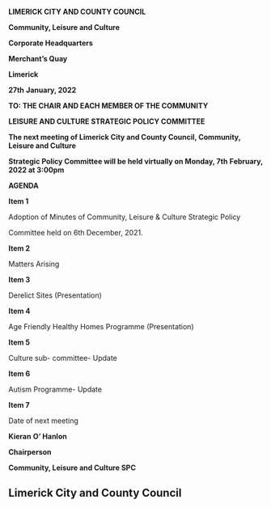 **LIMERICK CITY AND COUNTY COUNCIL**

**Community, Leisure and Culture**

**Corporate Headquarters**

**Merchant’s Quay**

**Limerick**

**27th** **January, 2022**

**TO: THE CHAIR AND EACH MEMBER OF THE COMMUNITY**

**LEISURE AND CULTURE STRATEGIC POLICY COMMITTEE**

**The next meeting of Limerick City and County Council, Community, Leisure and Culture**

**Strategic Policy Committee will be held virtually on Monday, 7th** **February, 2022 at 3:00pm**

**AGENDA**

**Item 1**

Adoption of Minutes of Community, Leisure & Culture Strategic Policy

Committee held on 6th December, 2021.

**Item 2**

Matters Arising

**Item 3**

Derelict Sites (Presentation)

**Item 4**

Age Friendly Healthy Homes Programme (Presentation)

**Item 5**

Culture sub- committee- Update

**Item 6**

Autism Programme- Update

**Item 7**

Date of next meeting

**Kieran** **O’ Hanlon**

**Chairperson**

**Community, Leisure and Culture SPC**

**Limerick City and County Council**
---
